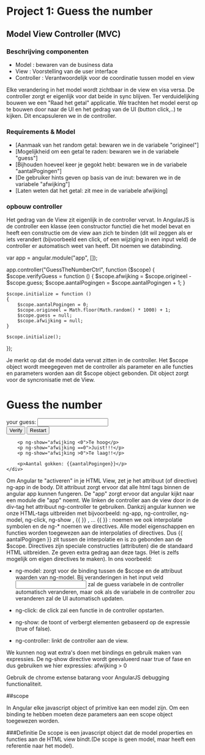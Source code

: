 # Project 1: Guess the number

## Model View Controller (MVC)

### Beschrijving componenten

- Model		: bewaren van de business data
- View 		: Voorstelling van de user interface
- Controller	: Verantwoordelijk voor de coordinatie tussen model en view

Elke verandering in het model wordt zichtbaar in de view en visa versa. De controller zorgt er 
eigenlijk voor dat beide in sync blijven. Ter verduidelijking bouwen we een "Raad het getal" applicatie.
We trachten het model eerst op te bouwen door naar de UI en het gedrag van de UI (button click,..) te kijken. Dit 
encapsuleren we in de controller.

### Requirements & Model
 * [Aanmaak van het random getal: bewaren we in de variabele "origineel"]
 * [Mogelijkheid om een getal te raden: bewaren we in de variabele "guess"]
 * [Bijhouden hoeveel keer je gegokt hebt: bewaren we in de variabele "aantalPogingen"]
 * [De gebruiker hints geven op basis van de inut: bewaren we in de variabele "afwijking"]
 * [Laten weten dat het getal: zit mee in de variabele afwijking]

### opbouw controller

Het gedrag van de View zit eigenlijk in de controller vervat. In AngularJS is de controller een klasse 
(een constructor functie) die het model bevat en heeft een constructie om de view aan zich te binden (dit wil zeggen 
als er iets verandert (bijvoorbeeld een click, of een wijziging in een input veld) de controller er automatisch weet 
van heeft. Dit noemen we databinding.

var app = angular.module("app", []);

app.controller("GuessTheNumberCtrl", function ($scope)
{
    $scope.verifyGuess = function ()
    {
        $scope.afwijking = $scope.origineel - $scope.guess;
        $scope.aantalPogingen = $scope.aantalPogingen + 1;
    }

    $scope.initialize = function ()
    {
        $scope.aantalPogingen = 0;
        $scope.origineel = Math.floor(Math.random() * 1000) + 1;
        $scope.guess = null;
        $scope.afwijking = null;
    }

    $scope.initialize();
});

Je merkt op dat de model data vervat zitten in de controller. Het $scope object wordt meegegeven met de controller 
als parameter en alle functies en parameters worden aan dit $scope object gebonden. Dit object zorgt voor de syncronisatie 
met de View.

<body ng-app="app">
    <div ng-controller="GuessTheNumberCtrl">
        <h1>Guess the number</h1>
        your guess: <input type="number" ng-model="guess" />
        <br />
        <button ng-click="verifyGuess()">Verify</button>
        <button ng-click="initialize()">Restart</button>


        <p ng-show="afwijking <0">Te hoog</p>
        <p ng-show="afwijking ==0">Juist!!!</p>
        <p ng-show="afwijking >0">Te laag!!</p>

        <p>Aantal gokken: {{aantalPogingen}}</p>
    </div>

</body>

Om Angular te "activeren" in je HTML View, zet je het attribuut (of directive) ng-app in de body. Dit attribuut zorgt 
ervoor dat alle html tags binnen de angular app kunnen fungeren. De "app" zorgt ervoor dat angular kijkt naar een module 
die "app" noemt.
We linken de controller aan de view door in de div-tag het attribuut ng-controller te gebruiken.
Dankzij angular kunnen we onze HTML-tags uitbreiden met bijvoorbeeld: ng-app, ng-controller, ng-model, ng-click, ng-show
, {{ }} , ...
{{ }} : noemen we ook interpolatie symbolen en de ng-* noemen we directives. Alle model eigenschappen en functies worden
toegewezen aan de interpolaties of directives.
Dus {{ aantalPogingen }} zit tussen de interpolatie en is zo gebonden aan de $scope.
Directives zijn speciale constructies (attributen) die de standaard HTML uitbreiden. Ze geven extra gedrag aan deze tags.
(Het is zelfs mogelijk om eigen directives te maken). In ons voorbeeld:
* ng-model: zorgt voor de binding tussen de $scope en de attribuut waarden van ng-model. Bij veranderingen in het input veld
<input type="number" ng-model="guess" /> zal de guess variabele in de controller automatisch veranderen, maar ook als
de variabele in de controller zou veranderen zal de UI automatisch updaten.

* ng-click: de click zal een functie in de controller opstarten.

* ng-show: de toont of verbergt elementen gebaseerd op de expressie (true of false).

* ng-controller: linkt de controller aan de view.

We kunnen nog wat extra's doen met bindings en gebruik maken van expressies. De ng-show directive wordt geevalueerd naar
true of fase en dus gebruiken we hier expressies: afwijking > 0

Gebruik de chrome extense batarang voor AngularJS debugging functionaliteit.

##scope

In Angular elke javascript object of primitive kan een model zijn. Om een binding te hebben moeten deze parameters aan 
een scope object toegewezen worden.

###Definitie
De scope is een javascript object dat de model properties en functies aan de HTML view bindt.(De scope is geen model, maar
heeft een referentie naar het model).
